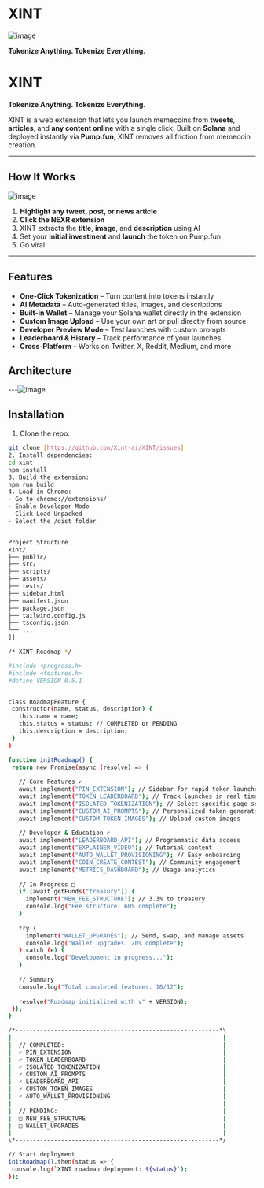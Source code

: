 # XINT
![image](https://github.com/Xint-ai/XINT/blob/main/assets/logo.jpg2.jpg)

**Tokenize Anything. Tokenize Everything.**

# XINT 

**Tokenize Anything. Tokenize Everything.**

XINT is a web extension that lets you launch memecoins from **tweets**, **articles**, and **any content online** with a single click. Built on **Solana** and deployed instantly via **Pump.fun**, XINT removes all friction from memecoin creation.

---

##  How It Works
![image](https://github.com/Xint-ai/XINT/blob/main/assets/logo.02.jpg)

1. **Highlight any tweet, post, or news article**  
2. **Click the NEXR extension**  
3. XINT extracts the **title**, **image**, and **description** using AI  
4. Set your **initial investment** and **launch** the token on Pump.fun  
5. Go viral.

---

##  Features

-  **One-Click Tokenization** – Turn content into tokens instantly  
-  **AI Metadata** – Auto-generated titles, images, and descriptions  
-  **Built-in Wallet** – Manage your Solana wallet directly in the extension  
-  **Custom Image Upload** – Use your own art or pull directly from source  
-  **Developer Preview Mode** – Test launches with custom prompts  
-  **Leaderboard & History** – Track performance of your launches  
-  **Cross-Platform** – Works on Twitter, X, Reddit, Medium, and more

##  Architecture
---![image](https://github.com/Xint-ai/XINT/blob/main/assets/logo.01.jpg)


##  Installation

1. Clone the repo:
```bash
git clone [https://github.com/Xint-ai/XINT/issues]
2. Install dependencies:
cd xint
npm install
3. Build the extension:
npm run build
4. Load in Chrome:
- Go to chrome://extensions/
- Enable Developer Mode
- Click Load Unpacked
- Select the /dist folder


Project Structure
xint/
├── public/
├── src/
├── scripts/
├── assets/
├── tests/
├── sidebar.html
├── manifest.json
├── package.json
├── tailwind.config.js
├── tsconfig.json
└── ...
]]

/* XINT Roadmap */

#include <progress.h>
#include <features.h>
#define VERSION 0.5.1


class RoadmapFeature {
 constructor(name, status, description) {
   this.name = name;
   this.status = status; // COMPLETED or PENDING
   this.description = description;
 }
}

function initRoadmap() {
 return new Promise(async (resolve) => {
   
   // Core Features ✓ 
   await implement("PIN_EXTENSION"); // Sidebar for rapid token launches
   await implement("TOKEN_LEADERBOARD"); // Track launches in real time
   await implement("ISOLATED_TOKENIZATION"); // Select specific page sections
   await implement("CUSTOM_AI_PROMPTS"); // Personalized token generation
   await implement("CUSTOM_TOKEN_IMAGES"); // Upload custom images
   
   // Developer & Education ✓
   await implement("LEADERBOARD_API"); // Programmatic data access
   await implement("EXPLAINER_VIDEO"); // Tutorial content
   await implement("AUTO_WALLET_PROVISIONING"); // Easy onboarding
   await implement("COIN_CREATE_CONTEST"); // Community engagement
   await implement("METRICS_DASHBOARD"); // Usage analytics
   
   // In Progress □ 
   if (await getFunds("treasury")) {
     implement("NEW_FEE_STRUCTURE"); // 3.3% to treasury
     console.log("Fee structure: 60% complete");
   }
   
   try {
     implement("WALLET_UPGRADES"); // Send, swap, and manage assets
     console.log("Wallet upgrades: 20% complete");
   } catch (e) {
     console.log("Development in progress...");
   }
   
   // Summary
   console.log("Total completed features: 10/12");
   
   resolve("Roadmap initialized with v" + VERSION);
 });
}

/*----------------------------------------------------------*\
|                                                            |
|  // COMPLETED:                                             |
|  ✓ PIN_EXTENSION                                           |
|  ✓ TOKEN_LEADERBOARD                                       |
|  ✓ ISOLATED_TOKENIZATION                                   |
|  ✓ CUSTOM_AI_PROMPTS                                       |
|  ✓ LEADERBOARD_API                                         |
|  ✓ CUSTOM_TOKEN_IMAGES                                     |
|  ✓ AUTO_WALLET_PROVISIONING                                |
|                                                            |
|  // PENDING:                                               |
|  □ NEW_FEE_STRUCTURE                                       |
|  □ WALLET_UPGRADES                                         |
|                                                            |
\*----------------------------------------------------------*/

// Start deployment
initRoadmap().then(status => {
 console.log(`XINT roadmap deployment: ${status}`);
});
